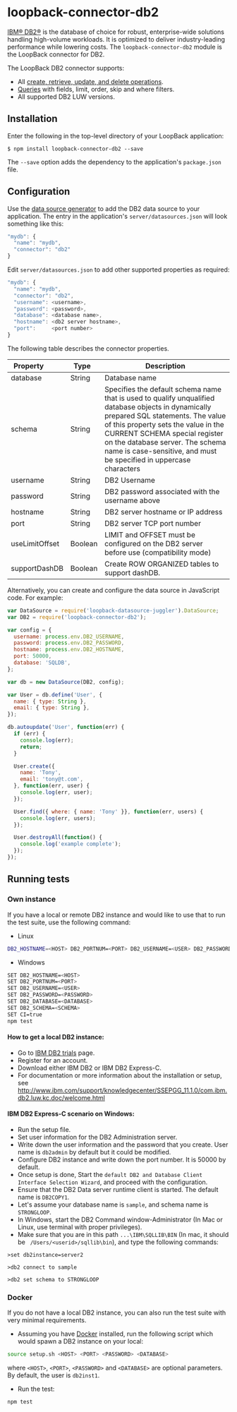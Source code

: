 # loopback-connector-db2

[IBM® DB2®](http://www.ibm.com/analytics/us/en/technology/db2/) is the database of choice for robust, enterprise-wide solutions handling high-volume workloads.
It is optimized to deliver industry-leading performance while lowering costs.  The `loopback-connector-db2` module is the LoopBack connector for DB2.

The LoopBack DB2 connector supports:

- All [create, retrieve, update, and delete operations](http://loopback.io/doc/en/lb2/Creating-updating-and-deleting-data.html).
- [Queries](http://loopback.io/doc/en/lb2/Querying-data.html) with fields, limit, order, skip and where filters.
- All supported DB2 LUW versions.

## Installation

Enter the following in the top-level directory of your LoopBack application:

```
$ npm install loopback-connector-db2 --save
```

The `--save` option adds the dependency to the application's `package.json` file.

## Configuration

Use the [data source generator](http://loopback.io/doc/en/lb3/Data-source-generator.html)  to add the DB2 data source to your application.
The entry in the application's `server/datasources.json` will look something like this:

```js
"mydb": {
  "name": "mydb",
  "connector": "db2"
}
```

Edit `server/datasources.json` to add other supported properties as required:

```js
"mydb": {
  "name": "mydb",
  "connector": "db2",
  "username": <username>,
  "password": <password>,
  "database": <database name>,
  "hostname": <db2 server hostname>,
  "port":     <port number>
}
```

The following table describes the connector properties.

Property&nbsp;&nbsp;&nbsp;&nbsp;&nbsp;&nbsp;&nbsp;&nbsp;&nbsp; | Type&nbsp;&nbsp;    | Description
---------------| --------| --------
database       | String  | Database name
schema         | String  | Specifies the default schema name that is used to qualify unqualified database objects in dynamically prepared SQL statements. The value of this property sets the value in the CURRENT SCHEMA special register on the database server. The schema name is case-sensitive, and must be specified in uppercase characters
username       | String  | DB2 Username
password       | String  | DB2 password associated with the username above
hostname       | String  | DB2 server hostname or IP address
port           | String  | DB2 server TCP port number
useLimitOffset | Boolean | LIMIT and OFFSET must be configured on the DB2 server before use (compatibility mode)
supportDashDB  | Boolean | Create ROW ORGANIZED tables to support dashDB.


Alternatively, you can create and configure the data source in JavaScript code.
For example:

```js
var DataSource = require('loopback-datasource-juggler').DataSource;
var DB2 = require('loopback-connector-db2');

var config = {
  username: process.env.DB2_USERNAME,
  password: process.env.DB2_PASSWORD,
  hostname: process.env.DB2_HOSTNAME,
  port: 50000,
  database: 'SQLDB',
};

var db = new DataSource(DB2, config);

var User = db.define('User', {
  name: { type: String },
  email: { type: String },
});

db.autoupdate('User', function(err) {
  if (err) {
    console.log(err);
    return;
  }

  User.create({
    name: 'Tony',
    email: 'tony@t.com',
  }, function(err, user) {
    console.log(err, user);
  });

  User.find({ where: { name: 'Tony' }}, function(err, users) {
    console.log(err, users);
  });

  User.destroyAll(function() {
    console.log('example complete');
  });
});
```

## Running tests

### Own instance

If you have a local or remote DB2 instance and would like to use that to run the test suite, use the following command:
- Linux
```bash
DB2_HOSTNAME=<HOST> DB2_PORTNUM=<PORT> DB2_USERNAME=<USER> DB2_PASSWORD=<PASSWORD> DB2_DATABASE=<DATABASE> DB2_SCHEMA=<SCHEMA> CI=true npm test
```
- Windows
```bash
SET DB2_HOSTNAME=<HOST>
SET DB2_PORTNUM=<PORT>
SET DB2_USERNAME=<USER>
SET DB2_PASSWORD=<PASSWORD>
SET DB2_DATABASE=<DATABASE>
SET DB2_SCHEMA=<SCHEMA>
SET CI=true
npm test
```

#### How to get a local DB2 instance:

- Go to [IBM DB2 trials](http://www.ibm.com/analytics/us/en/technology/db2/db2-trials.html) page.
- Register for an account.
- Download either IBM DB2 or IBM DB2 Express-C.
- For documentation or more information about the installation or setup, see http://www.ibm.com/support/knowledgecenter/SSEPGG_11.1.0/com.ibm.db2.luw.kc.doc/welcome.html

#### IBM DB2 Express-C scenario on Windows:
- Run the setup file.
- Set user information for the DB2 Administration server.
- Write down the user information and the password that you create. User name is `db2admin` by default but it could be modified.
- Configure DB2 instance and write down the port number. It is 50000 by default.
- Once setup is done, Start the `default DB2 and Database Client Interface Selection Wizard`, and proceed with the configuration.
- Ensure that the DB2 Data server runtime client is started. The default name is `DB2COPY1`.
- Let's assume your database name is `sample`, and schema name is `STRONGLOOP`.
- In Windows, start the DB2 Command window-Administrator (In Mac or Linux, use terminal with proper privileges).
- Make sure that you are in this path `...\IBM\SQLLIB\BIN` (In mac, it should be ` /Users/<userid>/sqllib\bin`), and type the following commands:

```
>set db2instance=server2

>db2 connect to sample

>db2 set schema to STRONGLOOP
```

### Docker
If you do not have a local DB2 instance, you can also run the test suite with very minimal requirements.
- Assuming you have [Docker](https://docs.docker.com/engine/installation/) installed, run the following script which would spawn a DB2 instance on your local:
```bash
source setup.sh <HOST> <PORT> <PASSWORD> <DATABASE>
```
where `<HOST>`, `<PORT>`, `<PASSWORD>` and `<DATABASE>` are optional parameters. By default, the user is `db2inst1`.
- Run the test:
```bash
npm test
```
